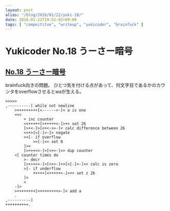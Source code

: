 ```yaml
---
layout: post
alias: "/blog/2016/01/22/yuki-18/"
date: 2016-01-22T19:52:02+09:00
tags: [ "compeititve", "writeup", "yukicoder", "brainfuck" ]
---
```


# Yukicoder No.18 うーさー暗号

## [No.18 うーさー暗号](http://yukicoder.me/problems/59)

brainfuck向きの問題。
ひとつ気を付ける点があって、何文字目であるかのカウンタをoverflowさせるとwaが生える。

``` brainfuck
>>>>>
,----------[ while not newline
    >+++++++++[<------>-]< a is one
    <<<
        + inc counter
        <<+++++[>+++++<-]>+> set 26
        [>+<-]>[<+<->>-]< calc difference between 26
        <<+>[<[-]>-]> negate
        <<[- if overflow
            >>[-]<< set 0
        ]>>
        [>+>+<<-]>[<+>-]>> dup counter
    <[ counter times do
        >- decr
        [>+>+<<-]>[<+>-]+>[<[-]>-]<< calc is zero
        >[- if underflow
            +++++[<+++++>-]<+> set z 26
        ]<
        <
    -]>
    >++++++++[<++++++++>-]< add a
    .
,----------]
++++++++++.
```
